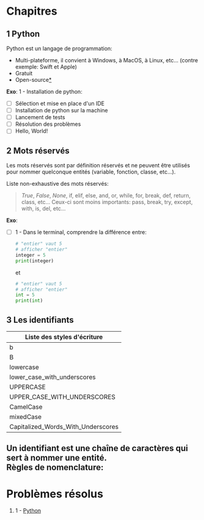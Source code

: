 # Chapitres

## 1 Python

Python est un langage de programmation:
- Multi-plateforme, il convient à Windows, à MacOS, à Linux, etc... (contre exemple: Swift et Apple)
- Gratuit
- Open-source[\*](https://github.com/LageCode/Mouss/blob/master/dictionnaire.md#open-source)

**Exo**: 1 - Installation de python:
  - [ ] Sélection et mise en place d'un IDE
  - [ ] Installation de python sur la machine
  - [ ] Lancement de tests
  - [ ] Résolution des problèmes
  - [ ] Hello, World!

## 2 Mots réservés

Les mots réservés sont par définition réservés et ne peuvent être utilisés pour nommer quelconque entités (variable, fonction, classe, etc...).

Liste non-exhaustive des mots réservés:
> *True*, *False*, *None*, if, elif, else, and, or, while, for, break, def, return, class, etc...
> Ceux-ci sont moins importants: pass, break, try, except, with, is, del, etc...

**Exo**: 
- [ ] 1 - Dans le terminal, comprendre la différence entre: 

  ```py
  # "entier" vaut 5
  # afficher "entier"
  integer = 5
  print(integer)
  ``` 

  et 

  ```py
  # "entier" vaut 5
  # afficher "entier"
  int = 5
  print(int)
  ``` 

## 3 Les identifiants

|Liste des styles d'écriture|
|--- |
|b|
|B|
|lowercase|
|lower_case_with_underscores|
|UPPERCASE|
|UPPER_CASE_WITH_UNDERSCORES|
|CamelCase|
|mixedCase|
|Capitalized_Words_With_Underscores|

Un identifiant est une chaîne de caractères qui sert à nommer une entité. <br>
Règles de nomenclature:
  - 

# Problèmes résolus

1. 1 - [Python](#1-python)
